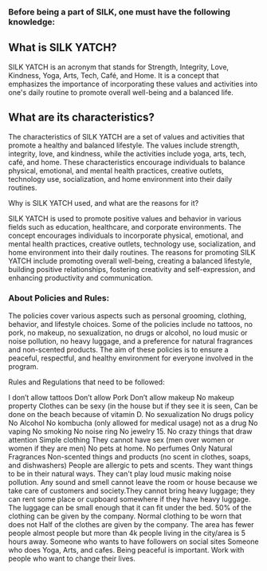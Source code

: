 ### Before being a part of SILK, one must have the following knowledge:

## What is SILK YATCH?

SILK YATCH is an acronym that stands for Strength, Integrity, Love, Kindness, Yoga, Arts, Tech, Café, and Home. It is a concept that emphasizes the importance of incorporating these values and activities into one's daily routine to promote overall well-being and a balanced life.

## What are its characteristics?

The characteristics of SILK YATCH are a set of values and activities that promote a healthy and balanced lifestyle. The values include strength, integrity, love, and kindness, while the activities include yoga, arts, tech, café, and home. These characteristics encourage individuals to balance physical, emotional, and mental health practices, creative outlets, technology use, socialization, and home environment into their daily routines.

Why is SILK YATCH used, and what are the reasons for it?

SILK YATCH is used to promote positive values and behavior in various fields such as education, healthcare, and corporate environments. The concept encourages individuals to incorporate physical, emotional, and mental health practices, creative outlets, technology use, socialization, and home environment into their daily routines. The reasons for promoting SILK YATCH include promoting overall well-being, creating a balanced lifestyle, building positive relationships, fostering creativity and self-expression, and enhancing productivity and communication.

### About Policies and Rules:

The policies cover various aspects such as personal grooming, clothing, behavior, and lifestyle choices. Some of the policies include no tattoos, no pork, no makeup, no sexualization, no drugs or alcohol, no loud music or noise pollution, no heavy luggage, and a preference for natural fragrances and non-scented products. The aim of these policies is to ensure a peaceful, respectful, and healthy environment for everyone involved in the program.

Rules and Regulations that need to be followed:

I don’t allow tattoos
Don’t allow Pork
Don’t allow makeup
No makeup property
Clothes can be sexy (in the house but if they see it is seen,
Can be done on the beach because of vitamin D.
No sexualization
No drugs policy
No Alcohol
No kombucha (only allowed for medical usage) not as a drug
No vaping
No smoking
No noise ring
No jewelry 15. No crazy things that draw attention
Simple clothing
They cannot have sex (men over women or women if they are men)
No pets at home.
No perfumes
Only Natural Fragrances
Non-scented things and products (no scent in clothes, soaps, and dishwashers) People are allergic to pets and scents. They want things to be in their natural ways.
They can't play loud music making noise pollution.
Any sound and smell cannot leave the room or house because we take care of customers and society.They cannot bring heavy luggage; they can rent some place or cupboard somewhere if they have heavy luggage.
The luggage can be small enough that it can fit under the bed. 50% of the clothing can be given by the company.
Normal clothing to be worn that does not
Half of the clothes are given by the company.
The area has fewer people almost people but more than 4k people living in the city/area is 5 hours away.
Someone who wants to have followers on social sites
Someone who does Yoga, Arts, and cafes.
Being peaceful is important.
Work with people who want to change their lives.
